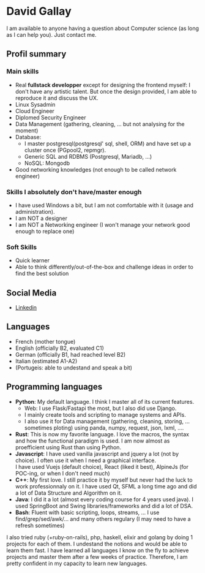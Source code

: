 # David Gallay

I am available to anyone having a question about Computer science (as long as I can help you). Just contact me.

## Profil summary
### Main skills
* Real **fullstack developper** except for designing the frontend myself: I don't have any artistic talent.
  But once the design provided, I am able to reproduce it and discuss the UX.
* Linux Sysadmin
* Cloud Engineer
* Diplomed Security Engineer
* Data Management (gathering, cleaning, ... but not analysing for the moment)
* Database:
  * I master postgresql(postgresql' sql, shell, ORM) and have set up a cluster once (PGpool2, repmgr).
  * Generic SQL and RDBMS (Postgresql, Mariadb, ...)
  * NoSQL: Mongodb
* Good networking knowledges (not enough to be called network engineer)

### Skills I absolutely don't have/master enough
* I have used Windows a bit, but I am not comfortable with it (usage and administration).
* I am NOT a designer
* I am NOT a Networking engineer (I won't manage your network good enough to replace one)

### Soft Skills
* Quick learner
* Able to think differently/out-of-the-box and challenge ideas in order to find the best solution


## Social Media
* [Linkedin](https://www.linkedin.com/in/david-gallay-4244bb1a7/)


## Languages
* French (mother tongue)
* English (officially B2, evaluated C1)
* German (officially B1, had reached level B2)
* Italian (estimated A1-A2)
* (Portugeis: able to undestand and speak a bit)


## Programming languages
* **Python**: My default language. I think I master all of its current features.
  * Web: I use Flask/Fastapi the most, but I also did use Django.
  * I mainly create tools and scripting to manage systems and APIs.
  * I also use it for Data management (gathering, cleaning, storing, ... sometimes ploting) using panda, numpy, request, json, lxml, ....
* **Rust**: This is now my favorite language. I love the macros, the syntax and how the functional paradigm is used. I am now almost as proefficient using Rust than using Python.
* **Javascript**: I have used vanilla javascript and jquery a lot (not by choice). I often use it when I need a graphical interface.  
  I have used Vuejs (default choice), React (liked it best), AlpineJs (for POC-ing, or when I don't need much)
* **C++**: My first love. I still practice it by myself but never had the luck to work professionnaly on it.
  I have used Qt, SFML a long time ago and did a lot of Data Structure and Algorithm on it.
* **Java**: I did it a lot (almost every coding course for 4 years used java). I used SpringBoot and Swing libraries/frameworks and did a lot of DSA.
* **Bash**: Fluent with basic scripting, loops, streams, ... I use find/grep/sed/awk/... and many others regulary (I may need to have a refresh sometimes)


I also tried ruby (+ruby-on-rails), php, haskell, elixir and golang by doing 1 projects for each of them. I undestand the notions and would be able to learn them fast.
I have learned all languages I know on the fly to achieve projects and master them after a few weeks of practice. Therefore, I am pretty confident in my capacity to learn new languages.


